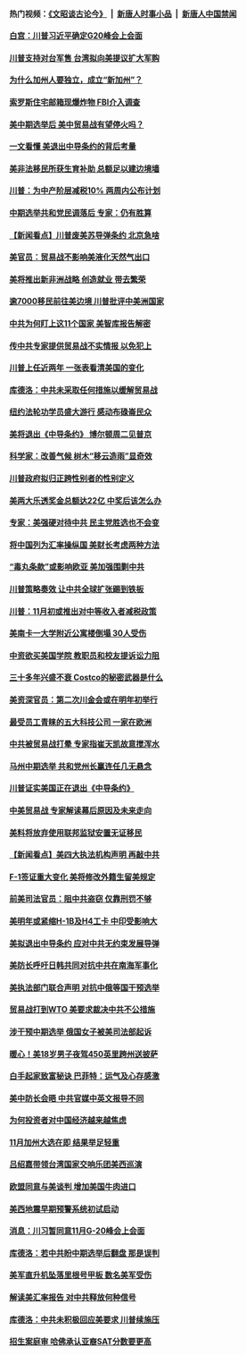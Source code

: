 #### 热门视频：[《文昭谈古论今》](https://github.com/gfw-breaker/wenzhao/blob/master/README.md?t=10231833) &nbsp;|&nbsp; [新唐人时事小品](https://github.com/gfw-breaker/ntdtv-comedy/blob/master/README.md?t=10231833) &nbsp;|&nbsp; [新唐人中国禁闻](https://github.com/gfw-breaker/ntdtv-news/blob/master/README.md?t=10231833)

#### [白宫：川普习近平确定G20峰会上会面](../pages/nsc412/n10803463.md?t=10231833) 

#### [川普支持对台军售 台湾拟向美提议扩大军购](../pages/nsc412/n10803470.md?t=10231833) 

#### [为什么加州人要独立，成立“新加州”？](../pages/nsc412/n10802610.md?t=10231833) 

#### [索罗斯住宅邮箱现爆炸物 FBI介入调查](../pages/nsc412/n10802808.md?t=10231833) 

#### [美中期选举后 美中贸易战有望停火吗？](../pages/nsc412/n10801498.md?t=10231833) 

#### [一文看懂 美退出中导条约的背后考量](../pages/nsc412/n10801841.md?t=10231833) 

#### [美非法移民所获生育补助 总额足以建边境墙](../pages/nsc412/n10801907.md?t=10231833) 

#### [川普：为中产阶层减税10% 两周内公布计划](../pages/nsc412/n10801800.md?t=10231833) 

#### [中期选举共和党民调落后 专家：仍有胜算](../pages/nsc412/n10801597.md?t=10231833) 

#### [【新闻看点】川普废美苏导弹条约 北京急啥](../pages/nsc412/n10801278.md?t=10231833) 

#### [美官员：贸易战不影响美液化天然气出口](../pages/nsc412/n10801354.md?t=10231833) 

#### [美将推出新非洲战略 创造就业 带去繁荣](../pages/nsc412/n10801172.md?t=10231833) 

#### [逾7000移民前往美边境 川普批评中美洲国家](../pages/nsc412/n10800991.md?t=10231833) 

#### [中共为何盯上这11个国家 美智库报告解密](../pages/nsc412/n10799359.md?t=10231833) 

#### [传中共专家提供贸易战不实情报 以免犯上](../pages/nsc412/n10800120.md?t=10231833) 

#### [川普上任近两年 一张表看清美国的变化](../pages/nsc412/n10799861.md?t=10231833) 

#### [库德洛：中共未采取任何措施以缓解贸易战](../pages/nsc412/n10799582.md?t=10231833) 

#### [纽约法轮功学员盛大游行 感动布碌崙民众](../pages/nsc412/n10799427.md?t=10231833) 

#### [美将退出《中导条约》 博尔顿周二见普京](../pages/nsc412/n10799392.md?t=10231833) 

#### [科学家：改善气候 树木“移云造雨”显奇效](../pages/nsc412/n10798122.md?t=10231833) 

#### [川普政府拟归正跨性别者的性别定义](../pages/nsc412/n10799302.md?t=10231833) 

#### [美两大乐透奖金总额达22亿 中奖后该怎么办](../pages/nsc412/n10799299.md?t=10231833) 

#### [专家：美强硬对待中共 民主党胜选也不会变](../pages/nsc412/n10799269.md?t=10231833) 

#### [将中国列为汇率操纵国 美财长考虑两种方法](../pages/nsc412/n10799121.md?t=10231833) 

#### [“毒丸条款”或影响欧亚 美加强围剿中共](../pages/nsc412/n10798919.md?t=10231833) 

#### [川普策略奏效  让中共全球扩张踢到铁板](../pages/nsc412/n10799057.md?t=10231833) 

#### [川普：11月初或推出对中等收入者减税政策](../pages/nsc412/n10798928.md?t=10231833) 

#### [美南卡一大学附近公寓楼倒塌 30人受伤](../pages/nsc412/n10798835.md?t=10231833) 

#### [中资欲买美国学院 教职员和校友提诉讼力阻](../pages/nsc412/n10796138.md?t=10231833) 

#### [三十多年兴盛不衰 Costco的秘密武器是什么](../pages/nsc412/n10794200.md?t=10231833) 

#### [美资深官员：第二次川金会或在明年初举行](../pages/nsc412/n10798203.md?t=10231833) 

#### [最受员工青睐的五大科技公司 一家在欧洲](../pages/nsc412/n10794250.md?t=10231833) 

#### [中共被贸易战打晕 专家指崔天凯故意搅浑水](../pages/nsc412/n10797694.md?t=10231833) 

#### [马州中期选举 共和党州长赢连任几无悬念](../pages/nsc412/n10797874.md?t=10231833) 

#### [川普证实美国正在退出《中导条约》](../pages/nsc412/n10796319.md?t=10231833) 

#### [中美贸易战 专家解读幕后原因及未来走向](../pages/nsc412/n10797785.md?t=10231833) 

#### [美料将放弃使用联邦监狱安置无证移民](../pages/nsc412/n10797676.md?t=10231833) 

#### [【新闻看点】美四大执法机构声明 再敲中共](../pages/nsc412/n10797379.md?t=10231833) 

#### [F-1签证重大变化 美将修改外籍生留美规定](../pages/nsc412/n10797573.md?t=10231833) 

#### [前美司法官员：阻中共盗窃 仅靠刑罚不够](../pages/nsc412/n10790349.md?t=10231833) 

#### [美明年或紧缩H-1B及H4工卡 中印受影响大](../pages/nsc412/n10797371.md?t=10231833) 

#### [美拟退出中导条约 应对中共无约束发展导弹](../pages/nsc412/n10797140.md?t=10231833) 

#### [美防长呼吁日韩共同对抗中共在南海军事化](../pages/nsc412/n10796976.md?t=10231833) 

#### [美执法部门联合声明 对抗中俄等国干预选举](../pages/nsc412/n10796670.md?t=10231833) 

#### [贸易战打到WTO 美要求裁决中共不公措施](../pages/nsc412/n10796528.md?t=10231833) 

#### [涉干预中期选举 俄国女子被美司法部起诉](../pages/nsc412/n10796377.md?t=10231833) 

#### [暖心！美18岁男子夜驾450英里跨州送披萨](../pages/nsc412/n10796371.md?t=10231833) 

#### [白手起家致富秘诀 巴菲特：运气及心存感激](../pages/nsc412/n10796306.md?t=10231833) 

#### [美中防长会晤 中共官媒中英文报导不同](../pages/nsc412/n10795617.md?t=10231833) 

#### [为何投资者对中国经济越来越焦虑](../pages/nsc412/n10796047.md?t=10231833) 

#### [11月加州大选在即 结果举足轻重](../pages/nsc412/n10796111.md?t=10231833) 

#### [吕绍嘉带领台湾国家交响乐团美西巡演](../pages/nsc412/n10796002.md?t=10231833) 

#### [欧盟同意与美谈判 增加美国牛肉进口](../pages/nsc412/n10795852.md?t=10231833) 

#### [美西地震早期预警系统初试启动](../pages/nsc412/n10795664.md?t=10231833) 

#### [消息：川习暂同意11月G-20峰会上会面](../pages/nsc412/n10795644.md?t=10231833) 

#### [库德洛：若中共盼中期选举后翻盘 那是误判](../pages/nsc412/n10795527.md?t=10231833) 

#### [美军直升机坠落里根号甲板 数名美军受伤](../pages/nsc412/n10794716.md?t=10231833) 

#### [解读美汇率报告 对中共释放何种信号](../pages/nsc412/n10793405.md?t=10231833) 

#### [库德洛：中共未积极回应美要求 川普续施压](../pages/nsc412/n10793971.md?t=10231833) 

#### [招生案庭审 哈佛承认亚裔SAT分数要更高](../pages/nsc412/n10793858.md?t=10231833) 

